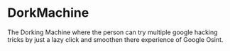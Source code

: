# DorkMachine
The Dorking Machine where the person can try multiple google hacking tricks by just a lazy click and smoothen there experience of Google Osint.
